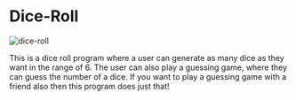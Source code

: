 # Dice-Roll

![dice-roll](https://user-images.githubusercontent.com/93630502/170800050-8282788b-0e1e-42e7-9e1f-0f70a28300a2.gif)

This is a dice roll program where a user can generate as many dice as they want in the range of 6. The user can also play a guessing game, where they can guess the number of a dice. If you want to play a guessing game with a friend also then this program does just that!
